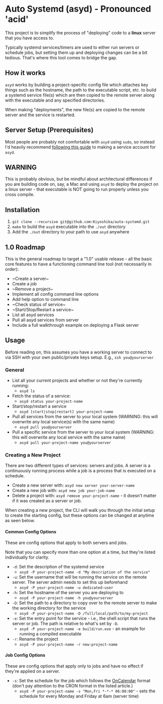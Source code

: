 # Auto Systemd (asyd) - Pronounced 'acid'
This project is to simplify the process of "deploying" code to a **linux** server that you have access to.

Typically systemd services/timers are used to either run servers or schedule jobs, but setting them up and deploying changes can be a bit tedious. That's where this tool comes to bridge the gap.

## How it works
`asyd` works by building a project-specific config file which attaches key things such as the hostname, the path to the executable script, etc. to build a systemd service file(s) which are then copied to the remote server along with the executable and any specified directories.

When making "deployments", the new file(s) are copied to the remote server and the service is restarted.

## Server Setup (Prerequisites)
Most people are probably not comfortable with `asyd` using `sudo`, so instead I'd heavily recommend [following this guide](./CREATING_A_SERVICE_ACCOUNT.md) to making a service account for `asyd`.

## WARNING
This is probably obvious, but be mindful about architectural differences if you are building code on, say, a Mac and using `asyd` to deploy the project on a linux server - that executable is NOT going to run properly unless you cross compile.

## Installation
1. `git clone --recursive git@github.com:Kiyoshika/auto-systemd.git`
2. `make` to build the `asyd` executable into the `./out` directory
3. Add the `./out` directory to your path to use `asyd` anywhere

## 1.0 Roadmap
This is the general roadmap to target a "1.0" usable release - all the basic core features to have a functioning command line tool (not necessarily in order):
* ~Create a server~
* Create a job
* ~Remove a project~
* Implement all config command line options
* Add help option to command line
* ~Check status of service~
* ~Start/Stop/Restart a service~
* List all asyd services
* Pull all asyd services from server
* Include a full walkthrough example on deploying a Flask server

## Usage
Before reading on, this assumes you have a working server to connect to via SSH with your own public/private keys setup. E.g., `ssh you@yourserver`

### General
* List all your current projects and whether or not they're currently running:
    * `asyd ls`
* Fetch the status of a service:
    * `asyd status your-project-name`
* Start/stop/restart a service
    * `asyd [start|stop|restart] your-project-name`
* Pull all services from the server to your local system (WARNING: this will overwrite any local service(s) with the same name)
    * `asyd pull you@yourserver`
* Pull a specific service from the server to your local system (WARNING: this will overwrite any local service with the same name)
    * `asyd pull your-project-name you@yourserver`

### Creating a New Project
There are two different types of services: servers and jobs. A server is a continuously running process while a job is a process that is executed on a schedule.

* Create a new server with: `asyd new server your-server-name`
* Create a new job with: `asyd new job your-job-name`
* Delete a project with: `asyd remove your-project-name` - it doesn't matter if it was created as a server or job.

When creating a new project, the CLI will walk you through the initial setup to create the starting config, but these options can be changed at anytime as seen below.

#### Common Config Options
These are config options that apply to both servers and jobs.

Note that you can specify more than one option at a time, but they're listed individually for clarity.
* `-d`: Set the description of the systemd service
    * `asyd -P your-project-name -d "My description of the service"`
* `-u`: Set the username that will be running the service on the remote server. The server admin needs to set this up beforehand
    * `asyd -P your-project-name -u dedicated-user`
* `-h`: Set the hostname of the server you are deploying to
    * `asyd -P your-project-name -h you@yourserver`
* `-D`: Set the path to a directory to copy over to the remote server to make the working directory for the service
    * `asyd -P your-project-name -D /full/local/path/to/my-project`
* `-e`: Set the entry point for the service - i.e., the shell script that runs the server or job. The path is relative to what's set by `-D`.
    * `asyd -P your-project-name -e build/run.exe` - an example for running a compiled executable
* `-r`: Rename the project
    * `asyd -P your-project-name -r new-project-name`

#### Job Config Options
These are config options that apply only to jobs and have no effect if they're applied on a server.
* `-s`: Set the schedule for the job which follows the [OnCalendar](https://silentlad.com/systemd-timers-oncalendar-(cron)-format-explained) format (don't pay attention to the CRON format in the listed article.)
    * `asyd -P your-project-name -s "Mon,Fri *-*-* 06:00:00"` - sets the schedule for every Monday and Friday at 6am (server time)
